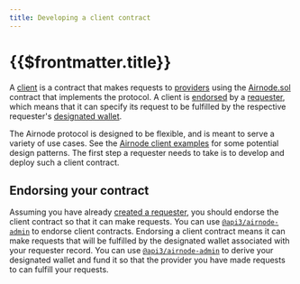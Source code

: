 ```yaml
---
title: Developing a client contract
---
```


# {{$frontmatter.title}}

<TocHeader />
<TOC class="table-of-contents" :include-level="[2,3]" />

A [client](../../../reference/protocols/request-response/client.md) is a contract that makes requests to [providers](../../../reference/protocols/request-response/provider.md) using the [Airnode.sol](../../../reference/protocols/request-response/general-structure.md#airnode-sol) contract that implements the protocol.
A client is [endorsed](../../../reference/protocols/request-response/endorsement.md) by a [requester](../../../reference/protocols/request-response/requester.md), which means that it can specify its request to be fulfilled by the respective requester's [designated wallet](../../../reference/protocols/request-response/designated-wallet.md).

The Airnode protocol is designed to be flexible, and is meant to serve a variety of use cases.
See the [Airnode client examples](https://github.com/api3dao/airnode-client-examples/tree/pre-alpha) for some potential design patterns.
The first step a requester needs to take is to develop and deploy such a client contract.

## Endorsing your contract

Assuming you have already [created a requester](creating-a-requester.md), you should endorse the client contract so that it can make requests.
You can use [`@api3/airnode-admin`](https://github.com/api3dao/airnode/tree/pre-alpha/packages/admin#endorse-client) to endorse client contracts.
Endorsing a client contract means it can make requests that will be fulfilled by the designated wallet associated with your requester record.
You can use [`@api3/airnode-admin`](https://github.com/api3dao/airnode/tree/pre-alpha/packages/admin#derive-designated-wallet) to derive your designated wallet and fund it so that the provider you have made requests to can fulfill your requests.
